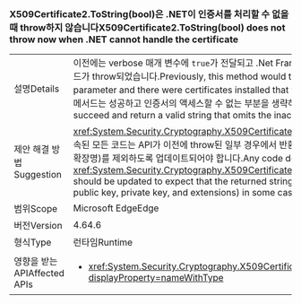 ### <a name="x509certificate2tostringbool-does-not-throw-now-when-net-cannot-handle-the-certificate"></a><span data-ttu-id="b8123-101">X509Certificate2.ToString(bool)은 .NET이 인증서를 처리할 수 없을 때 throw하지 않습니다</span><span class="sxs-lookup"><span data-stu-id="b8123-101">X509Certificate2.ToString(bool) does not throw now when .NET cannot handle the certificate</span></span>

|   |   |
|---|---|
|<span data-ttu-id="b8123-102">설명</span><span class="sxs-lookup"><span data-stu-id="b8123-102">Details</span></span>|<span data-ttu-id="b8123-103">이전에는 verbose 매개 변수에 <code>true</code>가 전달되고 .Net Framework에서 지원하지 않는 인증서가 설치된 경우 이 메서드가 throw되었습니다.</span><span class="sxs-lookup"><span data-stu-id="b8123-103">Previously, this method would throw if <code>true</code> was passed for the verbose parameter and there were certificates installed that weren't supported by the .NET Framework.</span></span> <span data-ttu-id="b8123-104">이제 이 메서드는 성공하고 인증서의 액세스할 수 없는 부분을 생략하는 유효한 문자열을 반환합니다.</span><span class="sxs-lookup"><span data-stu-id="b8123-104">Now, the method will succeed and return a valid string that omits the inaccessible portions of the certificate.</span></span>|
|<span data-ttu-id="b8123-105">제안 해결 방법</span><span class="sxs-lookup"><span data-stu-id="b8123-105">Suggestion</span></span>|<span data-ttu-id="b8123-106"><xref:System.Security.Cryptography.X509Certificates.X509Certificate2.ToString(System.Boolean)>에 종속된 모든 코드는 API가 이전에 throw된 일부 경우에서 반환된 문자열이 일부 인증서 데이터(예: 공개 키, 개인 키 및 확장명)를 제외하도록 업데이트되어야 합니다.</span><span class="sxs-lookup"><span data-stu-id="b8123-106">Any code depending on <xref:System.Security.Cryptography.X509Certificates.X509Certificate2.ToString(System.Boolean)> should be updated to expect that the returned string may exclude some certificate data (such as public key, private key, and extensions) in some cases in which the API would have previously thrown.</span></span>|
|<span data-ttu-id="b8123-107">범위</span><span class="sxs-lookup"><span data-stu-id="b8123-107">Scope</span></span>|<span data-ttu-id="b8123-108">Microsoft Edge</span><span class="sxs-lookup"><span data-stu-id="b8123-108">Edge</span></span>|
|<span data-ttu-id="b8123-109">버전</span><span class="sxs-lookup"><span data-stu-id="b8123-109">Version</span></span>|<span data-ttu-id="b8123-110">4.6</span><span class="sxs-lookup"><span data-stu-id="b8123-110">4.6</span></span>|
|<span data-ttu-id="b8123-111">형식</span><span class="sxs-lookup"><span data-stu-id="b8123-111">Type</span></span>|<span data-ttu-id="b8123-112">런타임</span><span class="sxs-lookup"><span data-stu-id="b8123-112">Runtime</span></span>|
|<span data-ttu-id="b8123-113">영향을 받는 API</span><span class="sxs-lookup"><span data-stu-id="b8123-113">Affected APIs</span></span>|<ul><li><xref:System.Security.Cryptography.X509Certificates.X509Certificate2.ToString(System.Boolean)?displayProperty=nameWithType></li></ul>|

